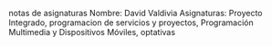 notas de asignaturas
Nombre: David Valdivia
Asignaturas: Proyecto Integrado, programacion de servicios y proyectos, Programación Multimedia y Dispositivos Móviles, optativas
